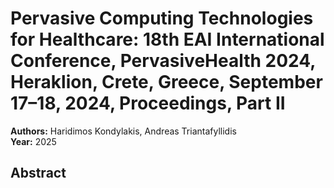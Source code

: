 # Pervasive Computing Technologies for Healthcare: 18th EAI International Conference, PervasiveHealth 2024, Heraklion, Crete, Greece, September 17–18, 2024, Proceedings, Part II

**Authors:** Haridimos Kondylakis, Andreas Triantafyllidis  
**Year:** 2025  

## Abstract


